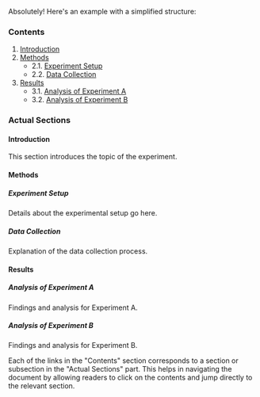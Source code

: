 Absolutely! Here's an example with a simplified structure:

### Contents

1. [Introduction](#introduction)
2. [Methods](#methods)
    - 2.1. [Experiment Setup](#experiment-setup)
    - 2.2. [Data Collection](#data-collection)
3. [Results](#results)
    - 3.1. [Analysis of Experiment A](#analysis-of-experiment-a)
    - 3.2. [Analysis of Experiment B](#analysis-of-experiment-b)

### Actual Sections

#### Introduction
This section introduces the topic of the experiment.

#### Methods

##### Experiment Setup
Details about the experimental setup go here.

##### Data Collection
Explanation of the data collection process.

#### Results

##### Analysis of Experiment A
Findings and analysis for Experiment A.

##### Analysis of Experiment B
Findings and analysis for Experiment B.

Each of the links in the "Contents" section corresponds to a section or subsection in the "Actual Sections" part. This helps in navigating the document by allowing readers to click on the contents and jump directly to the relevant section.